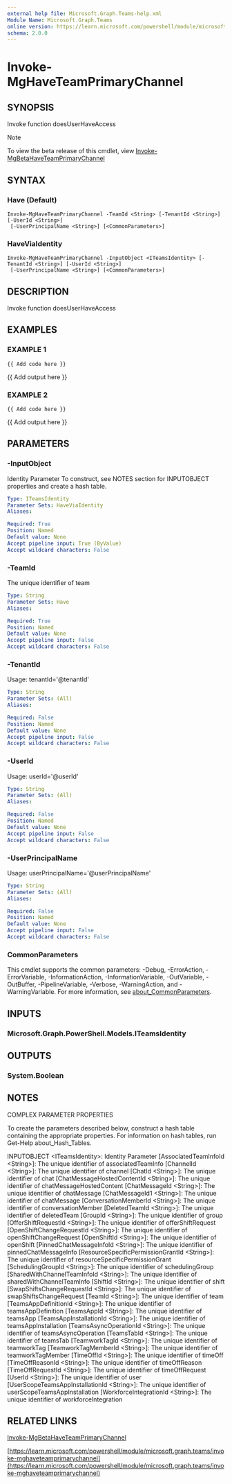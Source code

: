 ```yaml
---
external help file: Microsoft.Graph.Teams-help.xml
Module Name: Microsoft.Graph.Teams
online version: https://learn.microsoft.com/powershell/module/microsoft.graph.teams/invoke-mghaveteamprimarychannel
schema: 2.0.0
---
```


# Invoke-MgHaveTeamPrimaryChannel

## SYNOPSIS
Invoke function doesUserHaveAccess

> [!NOTE]
> To view the beta release of this cmdlet, view [Invoke-MgBetaHaveTeamPrimaryChannel](/powershell/module/Microsoft.Graph.Beta.Teams/Invoke-MgBetaHaveTeamPrimaryChannel?view=graph-powershell-beta)

## SYNTAX

### Have (Default)
```
Invoke-MgHaveTeamPrimaryChannel -TeamId <String> [-TenantId <String>] [-UserId <String>]
 [-UserPrincipalName <String>] [<CommonParameters>]
```

### HaveViaIdentity
```
Invoke-MgHaveTeamPrimaryChannel -InputObject <ITeamsIdentity> [-TenantId <String>] [-UserId <String>]
 [-UserPrincipalName <String>] [<CommonParameters>]
```

## DESCRIPTION
Invoke function doesUserHaveAccess

## EXAMPLES

### EXAMPLE 1
```
{{ Add code here }}
```

{{ Add output here }}

### EXAMPLE 2
```
{{ Add code here }}
```

{{ Add output here }}

## PARAMETERS

### -InputObject
Identity Parameter
To construct, see NOTES section for INPUTOBJECT properties and create a hash table.

```yaml
Type: ITeamsIdentity
Parameter Sets: HaveViaIdentity
Aliases:

Required: True
Position: Named
Default value: None
Accept pipeline input: True (ByValue)
Accept wildcard characters: False
```

### -TeamId
The unique identifier of team

```yaml
Type: String
Parameter Sets: Have
Aliases:

Required: True
Position: Named
Default value: None
Accept pipeline input: False
Accept wildcard characters: False
```

### -TenantId
Usage: tenantId='@tenantId'

```yaml
Type: String
Parameter Sets: (All)
Aliases:

Required: False
Position: Named
Default value: None
Accept pipeline input: False
Accept wildcard characters: False
```

### -UserId
Usage: userId='@userId'

```yaml
Type: String
Parameter Sets: (All)
Aliases:

Required: False
Position: Named
Default value: None
Accept pipeline input: False
Accept wildcard characters: False
```

### -UserPrincipalName
Usage: userPrincipalName='@userPrincipalName'

```yaml
Type: String
Parameter Sets: (All)
Aliases:

Required: False
Position: Named
Default value: None
Accept pipeline input: False
Accept wildcard characters: False
```

### CommonParameters
This cmdlet supports the common parameters: -Debug, -ErrorAction, -ErrorVariable, -InformationAction, -InformationVariable, -OutVariable, -OutBuffer, -PipelineVariable, -Verbose, -WarningAction, and -WarningVariable. For more information, see [about_CommonParameters](http://go.microsoft.com/fwlink/?LinkID=113216).

## INPUTS

### Microsoft.Graph.PowerShell.Models.ITeamsIdentity
## OUTPUTS

### System.Boolean
## NOTES
COMPLEX PARAMETER PROPERTIES

To create the parameters described below, construct a hash table containing the appropriate properties.
For information on hash tables, run Get-Help about_Hash_Tables.

INPUTOBJECT \<ITeamsIdentity\>: Identity Parameter
  \[AssociatedTeamInfoId \<String\>\]: The unique identifier of associatedTeamInfo
  \[ChannelId \<String\>\]: The unique identifier of channel
  \[ChatId \<String\>\]: The unique identifier of chat
  \[ChatMessageHostedContentId \<String\>\]: The unique identifier of chatMessageHostedContent
  \[ChatMessageId \<String\>\]: The unique identifier of chatMessage
  \[ChatMessageId1 \<String\>\]: The unique identifier of chatMessage
  \[ConversationMemberId \<String\>\]: The unique identifier of conversationMember
  \[DeletedTeamId \<String\>\]: The unique identifier of deletedTeam
  \[GroupId \<String\>\]: The unique identifier of group
  \[OfferShiftRequestId \<String\>\]: The unique identifier of offerShiftRequest
  \[OpenShiftChangeRequestId \<String\>\]: The unique identifier of openShiftChangeRequest
  \[OpenShiftId \<String\>\]: The unique identifier of openShift
  \[PinnedChatMessageInfoId \<String\>\]: The unique identifier of pinnedChatMessageInfo
  \[ResourceSpecificPermissionGrantId \<String\>\]: The unique identifier of resourceSpecificPermissionGrant
  \[SchedulingGroupId \<String\>\]: The unique identifier of schedulingGroup
  \[SharedWithChannelTeamInfoId \<String\>\]: The unique identifier of sharedWithChannelTeamInfo
  \[ShiftId \<String\>\]: The unique identifier of shift
  \[SwapShiftsChangeRequestId \<String\>\]: The unique identifier of swapShiftsChangeRequest
  \[TeamId \<String\>\]: The unique identifier of team
  \[TeamsAppDefinitionId \<String\>\]: The unique identifier of teamsAppDefinition
  \[TeamsAppId \<String\>\]: The unique identifier of teamsApp
  \[TeamsAppInstallationId \<String\>\]: The unique identifier of teamsAppInstallation
  \[TeamsAsyncOperationId \<String\>\]: The unique identifier of teamsAsyncOperation
  \[TeamsTabId \<String\>\]: The unique identifier of teamsTab
  \[TeamworkTagId \<String\>\]: The unique identifier of teamworkTag
  \[TeamworkTagMemberId \<String\>\]: The unique identifier of teamworkTagMember
  \[TimeOffId \<String\>\]: The unique identifier of timeOff
  \[TimeOffReasonId \<String\>\]: The unique identifier of timeOffReason
  \[TimeOffRequestId \<String\>\]: The unique identifier of timeOffRequest
  \[UserId \<String\>\]: The unique identifier of user
  \[UserScopeTeamsAppInstallationId \<String\>\]: The unique identifier of userScopeTeamsAppInstallation
  \[WorkforceIntegrationId \<String\>\]: The unique identifier of workforceIntegration

## RELATED LINKS
[Invoke-MgBetaHaveTeamPrimaryChannel](/powershell/module/Microsoft.Graph.Beta.Teams/Invoke-MgBetaHaveTeamPrimaryChannel?view=graph-powershell-beta)

[https://learn.microsoft.com/powershell/module/microsoft.graph.teams/invoke-mghaveteamprimarychannel](https://learn.microsoft.com/powershell/module/microsoft.graph.teams/invoke-mghaveteamprimarychannel)

